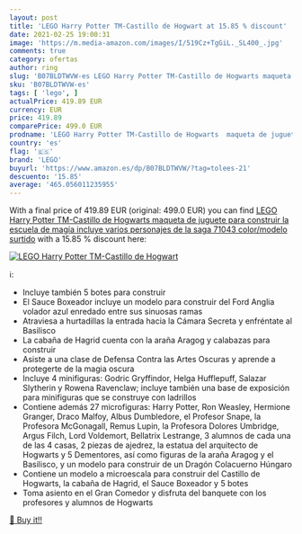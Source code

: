 ```yaml
---
layout: post
title: 'LEGO Harry Potter TM-Castillo de Hogwart at 15.85 % discount'
date: 2021-02-25 19:00:31
image: 'https://m.media-amazon.com/images/I/519Cz+TgGiL._SL400_.jpg'
comments: true
category: ofertas
author: ring
slug: 'B07BLDTWVW-es LEGO Harry Potter TM-Castillo de Hogwarts maqueta de...'
sku: 'B07BLDTWVW-es'
tags: [ 'lego', ]
actualPrice: 419.89 EUR
currency: EUR
price: 419.89
comparePrice: 499.0 EUR
prodname: 'LEGO Harry Potter TM-Castillo de Hogwarts  maqueta de juguete para construir la escuela de magía  incluye varios personajes de la saga  71043    color/modelo surtido'
country: 'es'
flag: '🇪🇸'
brand: 'LEGO'
buyurl: 'https://www.amazon.es/dp/B07BLDTWVW/?tag=tolees-21'
descuento: '15.85'
average: '465.056011235955'
---
```


With a final price of 419.89 EUR (original: 499.0 EUR) you can find [LEGO Harry Potter TM-Castillo de Hogwarts  maqueta de juguete para construir la escuela de magía  incluye varios personajes de la saga  71043    color/modelo surtido](https://www.amazon.es/dp/B07BLDTWVW/?tag=tolees-21) with a  15.85 % discount here:

[![LEGO Harry Potter TM-Castillo de Hogwart](https://m.media-amazon.com/images/I/519Cz+TgGiL._SL400_.jpg)](https://www.amazon.es/dp/B07BLDTWVW/?tag=tolees-21)

ℹ️:

- Incluye también 5 botes para construir
- El Sauce Boxeador incluye un modelo para construir del Ford Anglia volador azul enredado entre sus sinuosas ramas
- Atraviesa a hurtadillas la entrada hacia la Cámara Secreta y enfréntate al Basilisco
- La cabaña de Hagrid cuenta con la araña Aragog y calabazas para construir
- Asiste a una clase de Defensa Contra las Artes Oscuras y aprende a protegerte de la magia oscura
- Incluye 4 minifiguras: Godric Gryffindor, Helga Hufflepuff, Salazar Slytherin y Rowena Ravenclaw; incluye también una base de exposición para minifiguras que se construye con ladrillos
- Contiene además 27 microfiguras: Harry Potter, Ron Weasley, Hermione Granger, Draco Malfoy, Albus Dumbledore, el Profesor Snape, la Profesora McGonagall, Remus Lupin, la Profesora Dolores Umbridge, Argus Filch, Lord Voldemort, Bellatrix Lestrange, 3 alumnos de cada una de las 4 casas, 2 piezas de ajedrez, la estatua del arquitecto de Hogwarts y 5 Dementores, así como figuras de la araña Aragog y el Basilisco, y un modelo para construir de un Dragón Colacuerno Húngaro
- Contiene un modelo a microescala para construir del Castillo de Hogwarts, la cabaña de Hagrid, el Sauce Boxeador y 5 botes
- Toma asiento en el Gran Comedor y disfruta del banquete con los profesores y alumnos de Hogwarts

[🛒 Buy it!!](https://www.amazon.es/dp/B07BLDTWVW/?tag=tolees-21)
